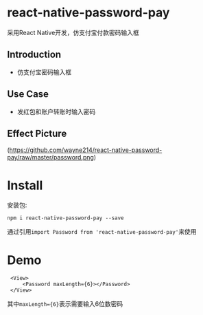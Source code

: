 # react-native-password-pay
采用React Native开发，仿支付宝付款密码输入框

## Introduction

- 仿支付宝密码输入框

## Use Case

- 发红包和账户转账时输入密码

## Effect Picture
 (https://github.com/wayne214/react-native-password-pay/raw/master/password.png)



# Install
 
 安装包:
 
`npm i react-native-password-pay --save`

通过引用`import Password from 'react-native-password-pay'`来使用

# Demo

```
 <View>
     <Password maxLength={6}></Password>
 </View>
```

其中`maxLength={6}`表示需要输入6位数密码


